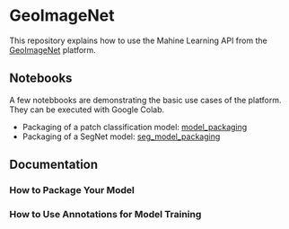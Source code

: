 # GeoImageNet
This repository explains how to use the Mahine Learning API from the [GeoImageNet](https://geoimagenet.ca) platform.

## Notebooks
A few notebbooks are demonstrating the basic use cases of the platform. They can be executed with Google Colab.
* Packaging of a patch classification model: [model_packaging](https://github.com/crim-ca/geoimagenet/blob/master/model_packaging.ipynb) 
* Packaging of a SegNet model: [seg_model_packaging](https://github.com/crim-ca/geoimagenet/blob/master/seg_model_packaging.ipynb) 

## Documentation

### How to Package Your Model

### How to Use Annotations for Model Training
